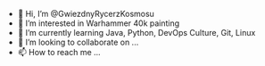 - 👋 Hi, I’m @GwiezdnyRycerzKosmosu
- 👀 I’m interested in Warhammer 40k painting
- 🌱 I’m currently learning Java, Python, DevOps Culture, Git, Linux
- 💞️ I’m looking to collaborate on ...
- 📫 How to reach me ...

<!---
GwiezdnyRycerzKosmosu/GwiezdnyRycerzKosmosu is a ✨ special ✨ repository because its `README.md` (this file) appears on your GitHub profile.
You can click the Preview link to take a look at your changes.
--->
